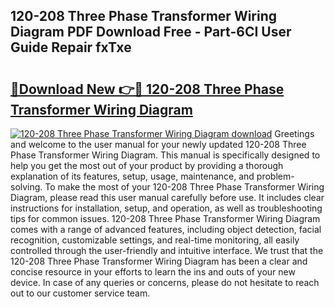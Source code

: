 ## 120-208 Three Phase Transformer Wiring Diagram PDF Download Free - Part-6CI User Guide Repair fxTxe

# <h2><a href="http://dfsnib3.blite.top/?on=120-208+Three+Phase+Transformer+Wiring+Diagram">🔗Download New 👉🔴 120-208 Three Phase Transformer Wiring Diagram</a></h2>

[![120-208 Three Phase Transformer Wiring Diagram download](https://i.imgur.com/lujVjoI.png)](http://dfsnib3.blite.top/?on=120-208+Three+Phase+Transformer+Wiring+Diagram)
Greetings and welcome to the user manual for your newly updated 120-208 Three Phase Transformer Wiring Diagram. This manual is specifically designed to help you get the most out of your product by providing a thorough explanation of its features, setup, usage, maintenance, and problem-solving. To make the most of your 120-208 Three Phase Transformer Wiring Diagram, please read this user manual carefully before use. It includes clear instructions for installation, setup, and operation, as well as troubleshooting tips for common issues. 120-208 Three Phase Transformer Wiring Diagram comes with a range of advanced features, including object detection, facial recognition, customizable settings, and real-time monitoring, all easily controlled through the user-friendly and intuitive interface. We trust that the 120-208 Three Phase Transformer Wiring Diagram has been a clear and concise resource in your efforts to learn the ins and outs of your new device. In case of any queries or concerns, please do not hesitate to reach out to our customer service team.
